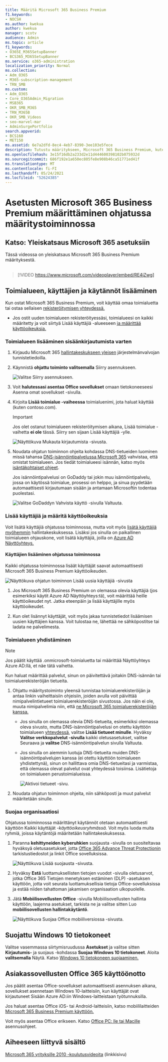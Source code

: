 ```yaml
---
title: Määritä Microsoft 365 Business Premium
f1.keywords:
- NOCSH
ms.author: kwekua
author: kwekua
manager: scotv
audience: Admin
ms.topic: article
f1_keywords:
- O365E_M365SetupBanner
- BCS365_M365SetupBanner
ms.service: o365-administration
localization_priority: Normal
ms.collection:
- Adm_O365
- M365-subscription-management
- TRN_SMB
ms.custom:
- Adm_O365
- Core_O365Admin_Migration
- MSB365
- OKR_SMB_M365
- TRN_M365B
- OKR_SMB_Videos
- seo-marvel-mar
- AdminSurgePortfolio
search.appverid:
- BCS160
- MET150
ms.assetid: 6e7a2dfd-8ec4-4eb7-8390-3ee103e5fece
description: Tutustu määritykseen, Microsoft 365 Business Premium, kuten toimialueen ja käyttäjien lisääminen, suojauskäytäntöjen määrittäminen ja paljon muuta.
ms.openlocfilehash: 3e15f16db2a233d2e11d444600398102b075932d
ms.sourcegitcommit: 686f192e1a650ec805fe8e908b46ca51771ed41f
ms.translationtype: MT
ms.contentlocale: fi-FI
ms.lasthandoff: 05/24/2021
ms.locfileid: "52624385"
---
```

# <a name="set-up-microsoft-365-business-premium-in-the-setup-wizard"></a>Asetusten Microsoft 365 Business Premium määrittäminen ohjatussa määritystoiminnossa

## <a name="watch-overview-of-microsoft-365-setup"></a>Katso: Yleiskatsaus Microsoft 365 asetuksiin

Tässä videossa on yleiskatsaus Microsoft 365 Business Premium määrityksestä.<br><br>

> [!VIDEO https://www.microsoft.com/videoplayer/embed/RE4jZwg] 

## <a name="add-your-domain-users-and-set-up-policies"></a>Toimialueen, käyttäjien ja käytännöt lisääminen

Kun ostat Microsoft 365 Business Premium, voit käyttää omaa toimialuetta tai ostaa sellaisen [rekisteröitymisen yhteydessä.](sign-up.md)

- Jos ostit uuden toimialueen rekisteröityessäsi, toimialueesi on kaikki määritetty ja voit siirtyä Lisää käyttäjiä -alueeseen [ja määrittää käyttöoikeuksia.](#add-users-and-assign-licenses)

### <a name="add-your-domain-to-personalize-sign-in"></a>Toimialueen lisääminen sisäänkirjautumista varten

1. Kirjaudu Microsoft 365 [hallintakeskukseen yleisen](https://admin.microsoft.com) järjestelmänvalvojan tunnistetiedoilla. 

2. Käynnistä **ohjattu toiminto valitsemalla** Siirry asennukseen.

    ![Valitse Siirry asennukseen.](../media/gotosetupinadmincenter.png)

3. Voit **halutessasi asentaa Office sovellukset** omaan tietokoneeseesi Asenna omat sovellukset -sivulla.
    
4. Kirjoita **Lisää toimialue -vaiheessa** toimialuenimi, jota haluat käyttää (kuten contoso.com).

    > [!IMPORTANT]
    > Jos olet ostanut toimialueen rekisteröitymisen aikana, Lisää toimialue -vaihetta **ei ole** tässä. Siirry sen sijaan Lisää käyttäjiä -ylle. [](#add-users-and-assign-licenses)

    ![Näyttökuva Mukauta kirjautumista -sivusta.](../media/adddomain.png)

    
4. Noudata ohjatun toiminnon ohjeita kohdassa DNS-tietueiden luominen missä tahansa [DNS-isännöintipalvelussa Microsoft 365](/office365/admin/get-help-with-domains/create-dns-records-at-any-dns-hosting-provider) vahvistaa, että omistat toimialueen. Jos tiedät toimialueesi isännän, katso myös [isäntäkohtaiset ohjeet](/office365/admin/get-help-with-domains/set-up-your-domain-host-specific-instructions).

    Jos isännöintipalvelusi on GoDaddy [](/office365/admin/get-help-with-domains/domain-connect)tai jokin muu isännöintipalvelu, jossa on käytössä toimialue, prosessi on helppo, ja sinua pyydetään automaattisesti kirjautumaan sisään ja antamaan Microsoftin todentaa puolestasi.

    ![Valitse GoDaddyn Vahvista käyttö -sivulla Valtuuta.](../media/godaddyauth.png)

### <a name="add-users-and-assign-licenses"></a>Lisää käyttäjiä ja määritä käyttöoikeuksia

Voit lisätä käyttäjiä ohjatussa toiminnossa, mutta voit myös [lisätä käyttäjiä myöhemmin](../admin/add-users/add-users.md) hallintakeskuksessa. Lisäksi jos sinulla on paikallinen toimialueen ohjauskone, voit lisätä käyttäjiä, joilla on [Azure AD Näyttöyhteys.](/azure/active-directory/hybrid/how-to-connect-install-express)

#### <a name="add-users-in-the-wizard"></a>Käyttäjien lisääminen ohjatussa toiminnossa

Kaikki ohjatussa toiminnossa lisäät käyttäjät saavat automaattisesti Microsoft 365 Business Premium käyttöoikeuden.

![Näyttökuva ohjatun toiminnon Lisää uusia käyttäjiä -sivusta](../media/addnewuserspage.png)

1. Jos Microsoft 365 Business Premium on olemassa olevia käyttäjiä (jos esimerkiksi käytit Azure AD Näyttöyhteys:tä), voit määrittää heille käyttöoikeudet nyt. Jatka eteenpäin ja lisää käyttäjille myös käyttöoikeudet.

2. Kun olet lisännyt käyttäjät, voit myös jakaa tunnistetiedot lisäämisen uusien käyttäjien kanssa. Voit tulostaa ne, lähettää ne sähköpostitse tai ladata ne palvelimesta.

### <a name="connect-your-domain"></a>Toimialueen yhdistäminen

> [!NOTE]
> Jos päätit käyttää .onmicrosoft-toimialuetta tai määrittää Näyttöyhteys Azure AD:llä, et näe tätä vaihetta.
  
Kun haluat määrittää palvelut, sinun on päivitettävä joitakin DNS-isännän tai toimialuerekisteröijän tietueita.
  
1. Ohjattu määritystoiminto yleensä tunnistaa toimialuerekisteröijän ja antaa linkin vaiheittaisiin ohjeisiin, joiden avulla voit päivittää nimipalvelintietueet toimialuerekisteröijän sivustossa. Jos näin ei ole, muuta nimipalvelimia niin, että [ne Microsoft 365 toimialuerekisteröijän kanssa.](../admin/get-help-with-domains/change-nameservers-at-any-domain-registrar.md) 

    - Jos sinulla on olemassa olevia DNS-tietueita, esimerkiksi olemassa oleva sivusto, mutta DNS-isännöintipalvelusi on otettu käyttöön toimialueen [yhteydessä](/office365/admin/get-help-with-domains/domain-connect), valitse **Lisää tietueet minulle**. Hyväksy **Valitse verkkopalvelut -sivulla** kaikki oletusasetukset, valitse Seuraava ja **valitse** DNS-isännöintipalvelun sivulla Valtuuta.
    - Jos sinulla on aiemmin luotuja DNS-tietueita muiden DNS-isännöintipalvelujen kanssa (ei otettu käyttöön toimialueen yhdistettynä), sinun on hallittava omia DNS-tietueitasi ja varmistaa, että olemassa olevat palvelut ovat yhteydessä toisiinsa. Lisätietoja on toimialueen perustoimialueissa. [](/office365/admin/get-help-with-domains/dns-basics)

        ![Aktivoi tietueet -sivu.](../media/activaterecords.png)

2. Noudata ohjatun toiminnon ohjeita, niin sähköposti ja muut palvelut määritetään sinulle.

### <a name="protect-your-organization"></a>Suojaa organisaatiosi 

Ohjatussa toiminnossa määrittänyt käytännöt otetaan [](/office365/admin/create-groups/compare-groups#security-groups) automaattisesti käyttöön Kaikki käyttäjät *-käyttöoikeusryhmässä.* Voit myös luoda muita ryhmiä, joissa käytäntöjä määritetään hallintakeskuksessa.

1. Paranna **kehittyneiden kyberuhkien** suojausta -sivulla on suositeltavaa hyväksyä oletusasetukset, jotta [Office 365 Advance Threat Protectionin](../security/office-365-security/defender-for-office-365.md) tarkistustiedostot ja linkit Office sovelluksissa.

    ![Näyttökuva Lisää suojausta -sivusta.](../media/increasetreatprotection.png)


2. Hyväksy **Estä** luottamuksellisten tietojen vuodot -sivulla oletusarvot, jotka Office 365 Tietojen menetyksen estäminen (DLP) -asetuksen käyttöön, jotta voit seurata luottamuksellisia tietoja Office-sovelluksissa ja estää niiden tahattoman jakamisen organisaation ulkopuolelle.

3. Jätä **Mobiilisovellusten Office** -sivulla Mobiilisovellusten hallinta käyttöön, laajenna asetukset, tarkista ne ja valitse sitten Luo **mobiilisovellusten hallintakäytäntö**.

    ![Näyttökuva Suojaa Office mobiiliversiossa -sivusta.](../media/protectdatainmobile.png)


## <a name="secure-windows-10-pcs"></a>Suojattu Windows 10 tietokoneet

Valitse vasemmassa siirtymisruudussa **Asetukset** ja valitse sitten **Kirjautumis-** ja suojaus -kohdassa **Suojaa Windows 10 tietokoneet**. Aloita **valitsemalla** Näytä. Katso [Windows 10 tietokoneen suojaaminen.](secure-win-10-pcs.md)

## <a name="deploy-office-365-client-apps"></a>Asiakassovellusten Office 365 käyttöönotto

Jos päätit asentaa Office-sovellukset automaattisesti asennuksen aikana, sovellukset asennetaan Windows 10-laitteisiin, kun käyttäjät ovat kirjautuneet Sisään Azure AD:iin Windows-laitteistaan työtunnuksilla.

Jos haluat asentaa Office iOS- tai Android-laitteisiin, katso mobiililaitteiden [Microsoft 365 Business Premium käyttöön.](set-up-mobile-devices.md)

Voit myös asentaa Office erikseen. Katso [Office PC: lle tai Macille](https://support.microsoft.com/office/4414eaaf-0478-48be-9c42-23adc4716658) asennusohjeet.

## <a name="related-content"></a>Aiheeseen liittyvä sisältö

[Microsoft 365 yrityksille 2010 -koulutusvideoita](../business-video/index.yml) (linkkisivu)
